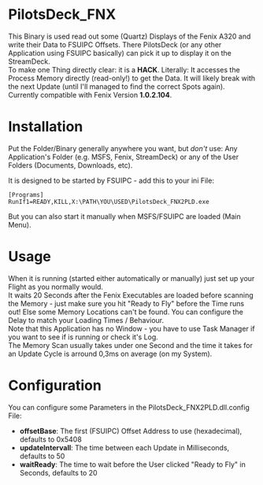 # PilotsDeck_FNX
This Binary is used read out some (Quartz) Displays of the Fenix A320 and write their Data to FSUIPC Offsets. There PilotsDeck (or any other Application using FSUIPC basically) can pick it up to display it on the StreamDeck.<br/>
To make one Thing directly clear: it is a **HACK**. Literally: It accesses the Process Memory directly (read-only!) to get the Data. It will likely break with the next Update (until I'll managed to find the correct Spots again).<br/>Currently compatible with Fenix Version **1.0.2.104**.<br/>

# Installation
Put the Folder/Binary generally anywhere you want, but *don't* use: Any Application's Folder (e.g. MSFS, Fenix, StreamDeck) or any of the User Folders (Documents, Downloads, etc).<br/>

It is designed to be started by FSUIPC - add this to your ini File:
```
[Programs]
RunIf1=READY,KILL,X:\PATH\YOU\USED\PilotsDeck_FNX2PLD.exe
```
But you can also start it manually when MSFS/FSUIPC are loaded (Main Menu).

# Usage
When it is running (started either automatically or manually) just set up your Flight as you normally would.<br/>
It waits 20 Seconds after the Fenix Executables are loaded before scanning the Memory - just make sure you hit "Ready to Fly" before the Time runs out! Else some Memory Locations can't be found. You can configure the Delay to match your Loading Times / Behaviour.<br/>
Note that this Application has no Window - you have to use Task Manager if you want to see if is running or check it's Log.<br/>
The Memory Scan usually takes under one Second and the time it takes for an Update Cycle is arround 0,3ms on average (on my System).

# Configuration
You can configure some Parameters in the PilotsDeck_FNX2PLD.dll.config File:
- **offsetBase**: The first (FSUIPC) Offset Address to use (hexadecimal), defaults to 0x5408
- **updateIntervall**: The time between each Update in Milliseconds, defaults to 50
- **waitReady**: The time to wait before the User clicked "Ready to Fly" in Seconds, defaults to 20

